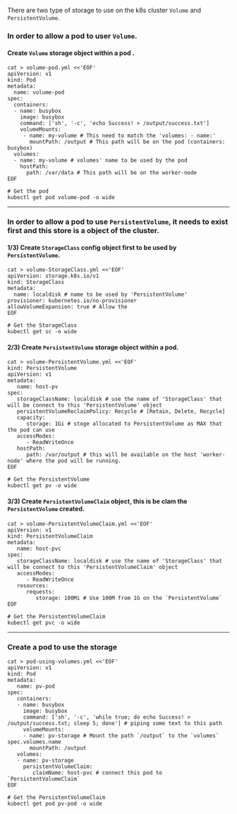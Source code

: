 There are two type of storage to use on the k8s cluster `Volume` and `PersistentVolume`.

### In order to allow a pod to user `Volume`.
#### Create `Volume` storage object within a pod .
```
cat > volume-pod.yml <<'EOF'
apiVersion: v1
kind: Pod
metadata:
  name: volume-pod
spec:
  containers:
  - name: busybox
    image: busybox
    command: ['sh', '-c', 'echo Success! > /output/success.txt']
    volumeMounts:
     - name: my-volume # This need to match the 'volumes: - name:'
       mountPath: /output # This path will be on the pod (containers: busybox)
  volumes:
  - name: my-volume # volumes' name to be used by the pod
    hostPath:
      path: /var/data # This path will be on the worker-node
EOF
```

```
# Get the pod
kubectl get pod volume-pod -o wide
```
<hr>

### In order to allow a pod to use `PersistentVolume`, it needs to exist first and this store is a object of the cluster.
#### 1/3) Create `StorageClass` config object first to be used by `PersistentVolume`.
```
cat > volume-StorageClass.yml <<'EOF'
apiVersion: storage.k8s.io/v1 
kind: StorageClass 
metadata: 
  name: localdisk # name to be used by 'PersistentVolume'
provisioner: kubernetes.io/no-provisioner
allowVolumeExpansion: true # Allow the 
EOF
```

```
# Get the StorageClass
kubectl get sc -o wide
```


#### 2/3) Create `PersistentVolume` storage object within a pod.
```
cat > volume-PersistentVolume.yml <<'EOF'
kind: PersistentVolume 
apiVersion: v1 
metadata: 
   name: host-pv 
spec: 
   storageClassName: localdisk # use the name of 'StorageClass' that will be connect to this 'PersistentVolume' object
   persistentVolumeReclaimPolicy: Recycle # [Retain, Delete, Recycle]
   capacity: 
      storage: 1Gi # stoge allocated to PersistentVolume as MAX that the pod can use
   accessModes: 
      - ReadWriteOnce 
   hostPath: 
      path: /var/output # this will be available on the host 'worker-node' where the pod will be running.
EOF
```

```
# Get the PersistentVolume
kubectl get pv -o wide
```

#### 3/3) Create `PersistentVolumeClaim` object, this is be clam the `PersistentVolume` created.
```
cat > volume-PersistentVolumeClaim.yml <<'EOF'
apiVersion: v1 
kind: PersistentVolumeClaim 
metadata: 
   name: host-pvc 
spec: 
   storageClassName: localdisk # use the name of 'StorageClass' that will be connect to this 'PersistentVolumeClaim' object
   accessModes: 
      - ReadWriteOnce 
   resources: 
      requests: 
         storage: 100Mi # Use 100M from 1G on the `PersistentVolume`
EOF
```

```
# Get the PersistentVolumeClaim
kubectl get pvc -o wide
```

<hr>

### Create a pod to use the storage
```
cat > pod-using-volumes.yml <<'EOF'
apiVersion: v1
kind: Pod
metadata:
   name: pv-pod
spec:
   containers:
   - name: busybox
     image: busybox
     command: ['sh', '-c', 'while true; do echo Success! > /output/success.txt; sleep 5; done'] # piping some text to this path
     volumeMounts:
     - name: pv-storage # Mount the path `/output` to the `volumes` spec.volumes.name
       mountPath: /output
   volumes:
   - name: pv-storage
     persistentVolumeClaim:
        claimName: host-pvc # connect this pod to `PersistentVolumeClaim`
EOF
```

```
# Get the PersistentVolumeClaim
kubectl get pod pv-pod -o wide
```
